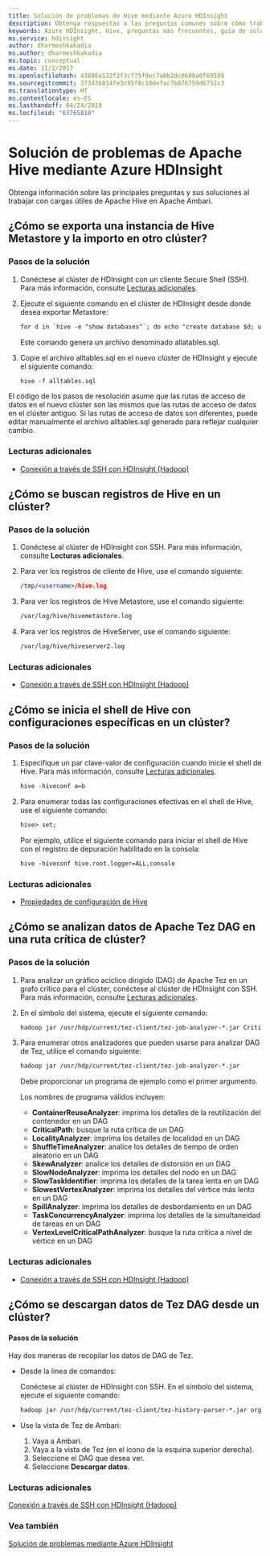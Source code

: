 ```yaml
---
title: Solución de problemas de Hive mediante Azure HDInsight
description: Obtenga respuestas a las preguntas comunes sobre cómo trabajar con Apache Hive y Azure HDInsight.
keywords: Azure HDInsight, Hive, preguntas más frecuentes, guía de solución de problemas, preguntas comunes
ms.service: hdinsight
author: dharmeshkakadia
ms.author: dharmeshkakadia
ms.topic: conceptual
ms.date: 11/2/2017
ms.openlocfilehash: 43886a132f2f3cf75f0ec7a0b2dc0680a0f69589
ms.sourcegitcommit: 37343b814fe3c95f8c10defac7b876759d6752c3
ms.translationtype: HT
ms.contentlocale: es-ES
ms.lasthandoff: 04/24/2019
ms.locfileid: "63765810"
---
```

# <a name="troubleshoot-apache-hive-by-using-azure-hdinsight"></a>Solución de problemas de Apache Hive mediante Azure HDInsight

Obtenga información sobre las principales preguntas y sus soluciones al trabajar con cargas útiles de Apache Hive en Apache Ambari.


## <a name="how-do-i-export-a-hive-metastore-and-import-it-on-another-cluster"></a>¿Cómo se exporta una instancia de Hive Metastore y la importo en otro clúster?


### <a name="resolution-steps"></a>Pasos de la solución

1. Conéctese al clúster de HDInsight con un cliente Secure Shell (SSH). Para más información, consulte [Lecturas adicionales](#additional-reading-end).

2. Ejecute el siguiente comando en el clúster de HDInsight desde donde desea exportar Metastore:

    ```apache
    for d in `hive -e "show databases"`; do echo "create database $d; use $d;" >> alltables.sql ; for t in `hive --database $d -e "show tables"` ; do ddl=`hive --database $d -e "show create table $t"`; echo "$ddl ;" >> alltables.sql ; echo "$ddl" | grep -q "PARTITIONED\s*BY" && echo "MSCK REPAIR TABLE $t ;" >> alltables.sql ; done; done
    ```

   Este comando genera un archivo denominado allatables.sql.

3. Copie el archivo alltables.sql en el nuevo clúster de HDInsight y ejecute el siguiente comando:

   ```apache
   hive -f alltables.sql
   ```

El código de los pasos de resolución asume que las rutas de acceso de datos en el nuevo clúster son las mismos que las rutas de acceso de datos en el clúster antiguo. Si las rutas de acceso de datos son diferentes, puede editar manualmente el archivo alltables.sql generado para reflejar cualquier cambio.

### <a name="additional-reading"></a>Lecturas adicionales

- [Conexión a través de SSH con HDInsight (Hadoop)](hdinsight-hadoop-linux-use-ssh-unix.md)


## <a name="how-do-i-locate-hive-logs-on-a-cluster"></a>¿Cómo se buscan registros de Hive en un clúster?

### <a name="resolution-steps"></a>Pasos de la solución

1. Conéctese al clúster de HDInsight con SSH. Para más información, consulte **Lecturas adicionales**.

2. Para ver los registros de cliente de Hive, use el comando siguiente:

   ```apache
   /tmp/<username>/hive.log 
   ```

3. Para ver los registros de Hive Metastore, use el comando siguiente:

   ```apache
   /var/log/hive/hivemetastore.log 
   ```

4. Para ver los registros de HiveServer, use el comando siguiente:

   ```apache
   /var/log/hive/hiveserver2.log 
   ```

### <a name="additional-reading"></a>Lecturas adicionales

- [Conexión a través de SSH con HDInsight (Hadoop)](hdinsight-hadoop-linux-use-ssh-unix.md)


## <a name="how-do-i-launch-the-hive-shell-with-specific-configurations-on-a-cluster"></a>¿Cómo se inicia el shell de Hive con configuraciones específicas en un clúster?

### <a name="resolution-steps"></a>Pasos de la solución

1. Especifique un par clave-valor de configuración cuando inicie el shell de Hive. Para más información, consulte [Lecturas adicionales](#additional-reading-end).

   ```apache
   hive -hiveconf a=b 
   ```

2. Para enumerar todas las configuraciones efectivas en el shell de Hive, use el siguiente comando:

   ```apache
   hive> set;
   ```

   Por ejemplo, utilice el siguiente comando para iniciar el shell de Hive con el registro de depuración habilitado en la consola:

   ```apache
   hive -hiveconf hive.root.logger=ALL,console 
   ```

### <a name="additional-reading"></a>Lecturas adicionales

- [Propiedades de configuración de Hive](https://cwiki.apache.org/confluence/display/Hive/Configuration+Properties)


## <a name="how-do-i-analyze-tez-dag-data-on-a-cluster-critical-path">¿Cómo se analizan datos de Apache Tez DAG en una ruta crítica de clúster?</a>


### <a name="resolution-steps"></a>Pasos de la solución
 
1. Para analizar un gráfico acíclico dirigido (DAG) de Apache Tez en un grafo crítico para el clúster, conéctese al clúster de HDInsight con SSH. Para más información, consulte [Lecturas adicionales](#additional-reading-end).

2. En el símbolo del sistema, ejecute el siguiente comando:
   
   ```apache
   hadoop jar /usr/hdp/current/tez-client/tez-job-analyzer-*.jar CriticalPath --saveResults --dagId <DagId> --eventFileName <DagData.zip> 
   ```

3. Para enumerar otros analizadores que pueden usarse para analizar DAG de Tez, utilice el comando siguiente:

   ```apache
   hadoop jar /usr/hdp/current/tez-client/tez-job-analyzer-*.jar
   ```

   Debe proporcionar un programa de ejemplo como el primer argumento.

   Los nombres de programa válidos incluyen:
    - **ContainerReuseAnalyzer**: imprima los detalles de la reutilización del contenedor en un DAG
    - **CriticalPath**: busque la ruta crítica de un DAG
    - **LocalityAnalyzer**: imprima los detalles de localidad en un DAG
    - **ShuffleTimeAnalyzer**: analice los detalles de tiempo de orden aleatorio en un DAG
    - **SkewAnalyzer**: analice los detalles de distorsión en un DAG
    - **SlowNodeAnalyzer**: imprima los detalles del nodo en un DAG
    - **SlowTaskIdentifier**: imprima los detalles de la tarea lenta en un DAG
    - **SlowestVertexAnalyzer**: imprima los detalles del vértice más lento en un DAG
    - **SpillAnalyzer**: imprima los detalles de desbordamiento en un DAG
    - **TaskConcurrencyAnalyzer**: imprima los detalles de la simultaneidad de tareas en un DAG
    - **VertexLevelCriticalPathAnalyzer**: busque la ruta crítica a nivel de vértice en un DAG


### <a name="additional-reading"></a>Lecturas adicionales

- [Conexión a través de SSH con HDInsight (Hadoop)](hdinsight-hadoop-linux-use-ssh-unix.md)


## <a name="how-do-i-download-tez-dag-data-from-a-cluster"></a>¿Cómo se descargan datos de Tez DAG desde un clúster?


#### <a name="resolution-steps"></a>Pasos de la solución

Hay dos maneras de recopilar los datos de DAG de Tez.

- Desde la línea de comandos:
 
    Conéctese al clúster de HDInsight con SSH. En el símbolo del sistema, ejecute el siguiente comando:

  ```apache
  hadoop jar /usr/hdp/current/tez-client/tez-history-parser-*.jar org.apache.tez.history.ATSImportTool -downloadDir . -dagId <DagId> 
  ```

- Use la vista de Tez de Ambari:
   
  1. Vaya a Ambari. 
  2. Vaya a la vista de Tez (en el icono de la esquina superior derecha). 
  3. Seleccione el DAG que desea ver.
  4. Seleccione **Descargar datos**.

### <a name="additional-reading-end"></a>Lecturas adicionales

[Conexión a través de SSH con HDInsight (Hadoop)](hdinsight-hadoop-linux-use-ssh-unix.md)


### <a name="see-also"></a>Vea también
[Solución de problemas mediante Azure HDInsight](hdinsight-troubleshoot-guide.md)




